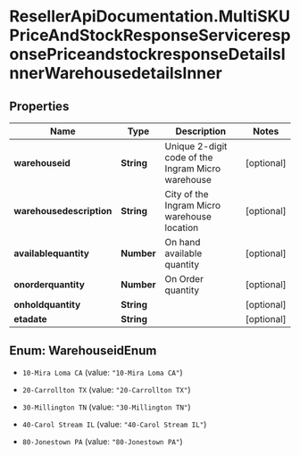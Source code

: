 # ResellerApiDocumentation.MultiSKUPriceAndStockResponseServiceresponsePriceandstockresponseDetailsInnerWarehousedetailsInner

## Properties

Name | Type | Description | Notes
------------ | ------------- | ------------- | -------------
**warehouseid** | **String** | Unique 2-digit code of the Ingram Micro warehouse | [optional] 
**warehousedescription** | **String** | City of the Ingram Micro warehouse location | [optional] 
**availablequantity** | **Number** | On hand available quantity | [optional] 
**onorderquantity** | **Number** | On Order quantity | [optional] 
**onholdquantity** | **String** |  | [optional] 
**etadate** | **String** |  | [optional] 



## Enum: WarehouseidEnum


* `10-Mira Loma CA` (value: `"10-Mira Loma CA"`)

* `20-Carrollton TX` (value: `"20-Carrollton TX"`)

* `30-Millington TN` (value: `"30-Millington TN"`)

* `40-Carol Stream IL` (value: `"40-Carol Stream IL"`)

* `80-Jonestown PA` (value: `"80-Jonestown PA"`)




